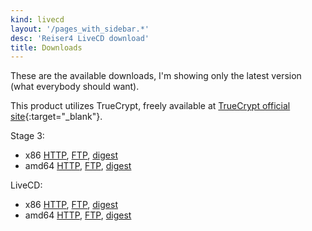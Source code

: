 ```yaml
---
kind: livecd
layout: '/pages_with_sidebar.*'
desc: 'Reiser4 LiveCD download'
title: Downloads
---
```

These are the available downloads, I'm showing only the latest version (what everybody should want).

This product utilizes TrueCrypt, freely available at [TrueCrypt official site](http://www.truecrypt.org/){:target="_blank"}.

Stage 3:

* x86 [HTTP](/stages/stage3-i686-gentoo-unstable-2011-03-04.tar.xz), [FTP](ftp://ftp.faskatech.net/livecd/stages/stage3-i686-gentoo-unstable-2011-03-04.tar.xz), [digest](/stages/stage3-i686-gentoo-unstable-2011-03-04.tar.xz.DIGESTS)
* amd64 [HTTP](/stages/stage3-amd64-2015-11-14.tar.bz2), [FTP](ftp://ftp.faskatech.net/livecd/stages/stage3-amd64-2015-11-14.tar.bz2), [digest](/stages/stage3-amd64-2015-11-14.tar.bz2.DIGESTS)

LiveCD:

* x86 [HTTP](/latest/i686/installcd/install-i686-minimal-2011-03-04.iso), [FTP](ftp://ftp.faskatech.net/livecd/releases/latest/i686/installcd/install-i686-minimal-2011-03-04.iso), [digest](/latest/i686/installcd/install-i686-minimal-2011-03-04.iso.DIGESTS)
* amd64 [HTTP](/releases/2015-11-14/amd64/installcd/install-amd64-minimal-2015-11-14.iso), [FTP](ftp://ftp.faskatech.net/livecd/releases/2015-11-14/amd64/installcd/install-amd64-minimal-2015-11-14.iso), [digest](/releases/2015-11-14/amd64/installcd/install-amd64-minimal-2015-11-14.iso.DIGESTS)
